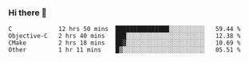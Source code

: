 ### Hi there 👋

<!--
**WShiBin/WShiBin** is a ✨ _special_ ✨ repository because its `README.md` (this file) appears on your GitHub profile.

Here are some ideas to get you started:

- 🔭 I’m currently working on ...
- 🌱 I’m currently learning ...
- 👯 I’m looking to collaborate on ...
- 🤔 I’m looking for help with ...
- 💬 Ask me about ...
- 📫 How to reach me: ...
- 😄 Pronouns: ...
- ⚡ Fun fact: ...
-->

<!--START_SECTION:waka-->

```text
C             12 hrs 50 mins  ███████████████░░░░░░░░░░   59.44 %
Objective-C   2 hrs 40 mins   ███░░░░░░░░░░░░░░░░░░░░░░   12.38 %
CMake         2 hrs 18 mins   ██▓░░░░░░░░░░░░░░░░░░░░░░   10.69 %
Other         1 hr 11 mins    █▒░░░░░░░░░░░░░░░░░░░░░░░   05.51 %
```

<!--END_SECTION:waka-->
